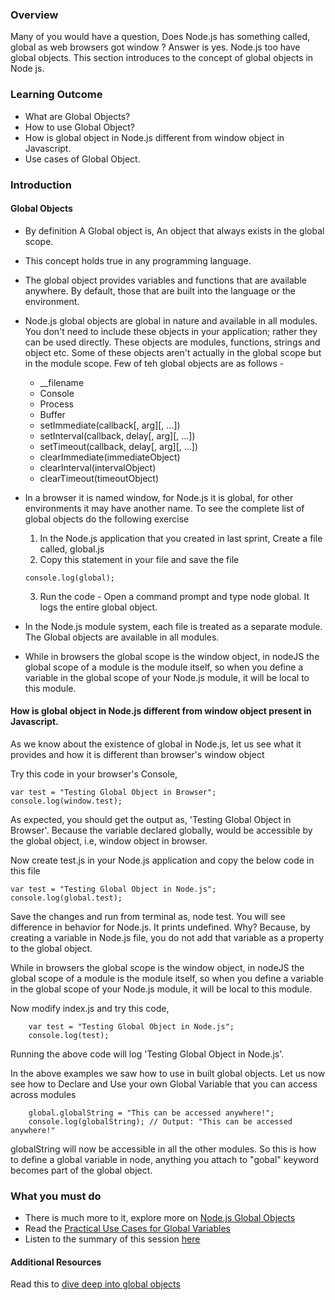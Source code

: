 ### Overview

Many of you would have a question, Does Node.js has something called, global as web browsers got window ? Answer is yes. Node.js too have global objects. This section introduces to the concept of global objects in Node js.

### Learning Outcome
- What are Global Objects?
- How to use Global Object?
- How is global object in Node.js different from window object in Javascript.
- Use cases of Global Object.


### Introduction

#### Global Objects

- By definition A Global object is, An object that always exists in the global scope.
- This concept holds true in any programming language.
- The global object provides variables and functions that are available anywhere. By default, those that are built into the language or the environment.
- Node.js global objects are global in nature and available in all modules. You don't need to include these objects in your application; rather they can be used directly. These objects are modules, functions, strings and object etc. Some of these objects aren't actually in the global scope but in the module scope. Few of teh global objects are as follows - 
	- __filename
	- Console
	- Process
	- Buffer
	- setImmediate(callback[, arg][, ...])
	- setInterval(callback, delay[, arg][, ...])
	- setTimeout(callback, delay[, arg][, ...])
	- clearImmediate(immediateObject)
	- clearInterval(intervalObject)
	- clearTimeout(timeoutObject)

- In a browser it is named window, for Node.js it is global, for other environments it may have another name. To see the complete list of global objects do the following exercise 
	1. In the Node.js application that you created in last sprint, Create a file called, global.js
	2. Copy this statement in your file and save the file

	```
	console.log(global);
	```
	3. Run the code - Open a command prompt and type node global. It logs the entire global object.

- In the Node.js module system, each file is treated as a separate module. The Global objects are available in all modules.
- While in browsers the global scope is the window object, in nodeJS the global scope of a module is the module itself, so when you define a variable in the global scope of your Node.js module, it will be local to this module.
	
#### How is global object in Node.js different from window object present in Javascript.
As we know about the existence of global in Node.js, let us see what it provides and how it is different than browser's window object

Try this code in your browser's Console,

```
var test = "Testing Global Object in Browser";
console.log(window.test);
```

As expected, you should get the output as, 'Testing Global Object in Browser'. Because the variable declared globally, would be accessible by the global object, i.e, window object in browser.

Now create test.js in your Node.js application and copy the below code in this file

```
var test = "Testing Global Object in Node.js";
console.log(global.test);
```

Save the changes and run from terminal as, node test. You will see difference in behavior for Node.js. It prints undefined. Why? Because, by creating a variable in Node.js file, you do not add that variable as a property to the global object.

While in browsers the global scope is the window object, in nodeJS the global scope of a module is the module itself, so when you define a variable in the global scope of your Node.js module, it will be local to this module.

Now modify index.js and try this code,


```
	var test = "Testing Global Object in Node.js";
	console.log(test);
```

Running the above code will log 'Testing Global Object in Node.js'.

In the above examples we saw how to use in built global objects. Let us now see how to Declare and Use your own Global Variable that you can access across modules

```
	global.globalString = "This can be accessed anywhere!";
	console.log(globalString); // Output: "This can be accessed anywhere!"
```

globalString will now be accessible in all the other modules. So this is how to define a global variable in node, anything you attach to "gobal" keyword becomes part of the global object.

### What you must do
- There is much more to it, explore more on [Node.js Global Objects](https://nodejs.org/api/globals.html#globals_global_objects)
- Read the [Practical Use Cases for Global Variables](https://stackabuse.com/using-global-variables-in-node-js/)
- Listen to the summary of this session [here](https://www.youtube.com/watch?v=jn8PZNBmKm0&t=7s)


#### Additional Resources
Read this to [dive deep into global objects](https://stackoverflow.com/questions/43627622/what-is-the-global-object-in-nodejs)





